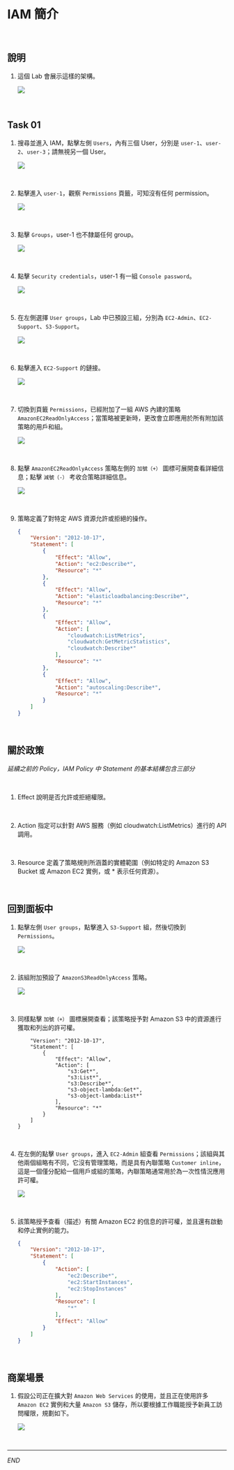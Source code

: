 # IAM 簡介

<br>

## 說明

1. 這個 Lab 會展示這樣的架構。

    ![](images/img_04.png)

<br>

## Task 01

1. 搜尋並進入 IAM，點擊左側 `Users`，內有三個 User，分別是 `user-1`、`user-2`、`user-3`；請無視另一個 User。

    ![](images/img_05.png)

<br>

2. 點擊進入 `user-1`，觀察 `Permissions` 頁籤，可知沒有任何 permission。

    ![](images/img_06.png)

<br>

3. 點擊 `Groups`，user-1 也不隸屬任何 group。

    ![](images/img_07.png)

<br>

4. 點擊 `Security credentials`，user-1 有一組 `Console password`。

    ![](images/img_08.png)

<br>

5. 在左側選擇 `User groups`，Lab 中已預設三組，分別為 `EC2-Admin`、`EC2-Support`、`S3-Support`。

    ![](images/img_09.png)

<br>

6. 點擊進入 `EC2-Support` 的鏈接。

    ![](images/img_10.png)

<br>

7. 切換到頁籤 `Permissions`，已經附加了一組 AWS 內建的策略 `AmazonEC2ReadOnlyAccess`；當策略被更新時，更改會立即應用於所有附加該策略的用戶和組。

    ![](images/img_11.png)

<br>

8. 點擊 `AmazonEC2ReadOnlyAccess` 策略左側的 `加號（+）` 圖標可展開查看詳細信息；點擊 `減號（-）` 考收合策略詳細信息。

    ![](images/img_12.png)

<br>

9. 策略定義了對特定 AWS 資源允許或拒絕的操作。

    ```json
    {
        "Version": "2012-10-17",
        "Statement": [
            {
                "Effect": "Allow",
                "Action": "ec2:Describe*",
                "Resource": "*"
            },
            {
                "Effect": "Allow",
                "Action": "elasticloadbalancing:Describe*",
                "Resource": "*"
            },
            {
                "Effect": "Allow",
                "Action": [
                    "cloudwatch:ListMetrics",
                    "cloudwatch:GetMetricStatistics",
                    "cloudwatch:Describe*"
                ],
                "Resource": "*"
            },
            {
                "Effect": "Allow",
                "Action": "autoscaling:Describe*",
                "Resource": "*"
            }
        ]
    }
    ```

<br>

## 關於政策

_延續之前的 Policy，IAM Policy 中 Statement 的基本結構包含三部分_

<br>

1. Effect 說明是否允許或拒絕權限。

<br>

2. Action 指定可以針對 AWS 服務（例如 cloudwatch:ListMetrics）進行的 API 調用。

<br>

3. Resource 定義了策略規則所涵蓋的實體範圍（例如特定的 Amazon S3 Bucket 或 Amazon EC2 實例，或 * 表示任何資源）。

<br>

## 回到面板中

1. 點擊左側 `User groups`，點擊進入 `S3-Support` 組，然後切換到 `Permissions`。

    ![](images/img_13.png)

<br>

2. 該組附加預設了 `AmazonS3ReadOnlyAccess` 策略。

    ![](images/img_14.png)

<br>

3. 同樣點擊 `加號（+）` 圖標展開查看；該策略授予對 Amazon S3 中的資源進行獲取和列出的許可權。

    ```json{
        "Version": "2012-10-17",
        "Statement": [
            {
                "Effect": "Allow",
                "Action": [
                    "s3:Get*",
                    "s3:List*",
                    "s3:Describe*",
                    "s3-object-lambda:Get*",
                    "s3-object-lambda:List*"
                ],
                "Resource": "*"
            }
        ]
    }
    ```

<br>

4. 在左側的點擊 `User groups`，進入 `EC2-Admin` 組查看 `Permissions`；該組與其他兩個組略有不同，它沒有管理策略，而是具有內聯策略 `Customer inline`，這是一個僅分配給一個用戶或組的策略，內聯策略通常用於為一次性情況應用許可權。

    ![](images/img_15.png)

<br>

5. 該策略授予查看（描述）有關 Amazon EC2 的信息的許可權，並且還有啟動和停止實例的能力。

    ```json
    {
        "Version": "2012-10-17",
        "Statement": [
            {
                "Action": [
                    "ec2:Describe*",
                    "ec2:StartInstances",
                    "ec2:StopInstances"
                ],
                "Resource": [
                    "*"
                ],
                "Effect": "Allow"
            }
        ]
    }
    ```

<br>

## 商業場景

1. 假設公司正在擴大對 `Amazon Web Services` 的使用，並且正在使用許多 `Amazon EC2` 實例和大量 `Amazon S3` 儲存，所以要根據工作職能授予新員工訪問權限，規劃如下。

    ![](images/img_16.png)

<br>

___

_END_
